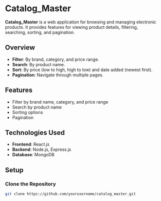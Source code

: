 # Catalog_Master

**Catalog_Master** is a web application for browsing and managing electronic products. It provides features for viewing product details, filtering, searching, sorting, and pagination.

## Overview

- **Filter**: By brand, category, and price range.
- **Search**: By product name.
- **Sort**: By price (low to high, high to low) and date added (newest first).
- **Pagination**: Navigate through multiple pages.

## Features

- Filter by brand name, category, and price range
- Search by product name
- Sorting options
- Pagination

## Technologies Used

- **Frontend**: React.js
- **Backend**: Node.js, Express.js
- **Database**: MongoDB

## Setup

### Clone the Repository

```bash
git clone https://github.com/yourusername/catalog_master.git

